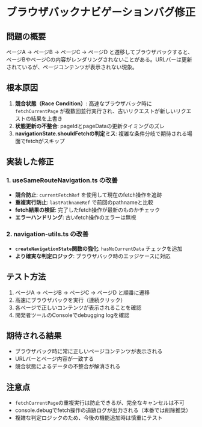 # ブラウザバックナビゲーションバグ修正

## 問題の概要
ページA → ページB → ページC → ページD と遷移してブラウザバックすると、ページBやページCの内容がレンダリングされないことがある。URLバーは更新されているが、ページコンテンツが表示されない現象。

## 根本原因
1. **競合状態（Race Condition）**: 高速なブラウザバック時に `fetchCurrentPage` が複数回並行実行され、古いリクエストが新しいリクエストの結果を上書き
2. **状態更新の不整合**: pageIdとpageDataの更新タイミングのズレ
3. **navigationState.shouldFetchの判定ミス**: 複雑な条件分岐で期待される場面でfetchがスキップ

## 実装した修正

### 1. useSameRouteNavigation.ts の改善
- **競合防止**: `currentFetchRef` を使用して現在のfetch操作を追跡
- **重複実行防止**: `lastPathnameRef` で前回のpathnameと比較
- **fetch結果の検証**: 完了したfetch操作が最新のものかチェック
- **エラーハンドリング**: 古いfetch操作のエラーは無視

### 2. navigation-utils.ts の改善  
- **`createNavigationState`関数の強化**: `hasNoCurrentData` チェックを追加
- **より確実な判定ロジック**: ブラウザバック時のエッジケースに対応

## テスト方法
1. ページA → ページB → ページC → ページD と順番に遷移
2. 高速にブラウザバックを実行（連続クリック）
3. 各ページで正しいコンテンツが表示されることを確認
4. 開発者ツールのConsoleでdebugging logを確認

## 期待される結果
- ブラウザバック時に常に正しいページコンテンツが表示される
- URLバーとページ内容が一致する
- 競合状態によるデータの不整合が解消される

## 注意点
- `fetchCurrentPage`の重複実行は防止できるが、完全なキャンセルは不可
- console.debugでfetch操作の追跡ログが出力される（本番では削除推奨）
- 複雑な判定ロジックのため、今後の機能追加時は慎重にテスト